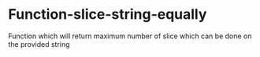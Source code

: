 # Function-slice-string-equally
Function which will return maximum number of slice which can be done on the provided string

